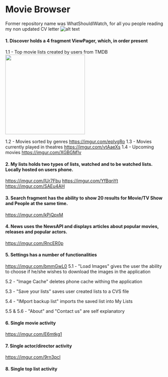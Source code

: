 # Movie Browser
Former repository name was WhatShouldIWatch, for all you people reading my non updated CV letter
![alt text](http://url/to/img.png)
#### 1. Discover holds a 4 fragment ViewPager, which, in order present

  1.1 - Top movie lists created by users from TMDB
<img src="https://imgur.com/2NccFzt.jpg" width="250">
  
  1.2 - Movies sorted by genres
  https://imgur.com/eplvgRo
  1.3 - Movies currently played in theatres
  https://imgur.com/vtAaeXs
  1.4 - Upcoming movies
  https://imgur.com/XGBGM1v

#### 2. My lists holds two types of lists, watched and to be watched lists. Locally hosted on users phone. 
https://imgur.com/lUr7Fbu
https://imgur.com/YfBqnYt
https://imgur.com/SAEu4AH
#### 3. Search fragment has the ability to show 20 results for Movie/TV Show and People at the same time. 
https://imgur.com/kPjQpxM
#### 4. News uses the NewsAPI and displays articles about popular movies, releases and popular actors. 
https://imgur.com/RncER0p
#### 5. Settings has a number of functionalities
https://imgur.com/bmmGwL0
  5.1 - "Load Images" gives the user the ability to choose if he/she wishes to download the images in the application
  
  5.2 - "Image Cache" deletes phone cache withing the application
  
  5.3 - "Save your lists" saves user created lists to a CVS file
  
  5.4 - "IMport backup list" imports the saved list into My Lists
  
  5.5 & 5.6 - "About" and "Contact us" are self explanatory
  
#### 6. Single movie activity
https://imgur.com/E6mtkg1

#### 7. Single actor/director activity
https://imgur.com/9rn3pcl

#### 8. Single top list activity
